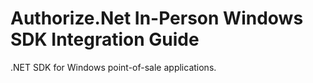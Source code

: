 # Authorize.Net In-Person Windows SDK Integration Guide
.NET SDK for Windows point-of-sale applications.
